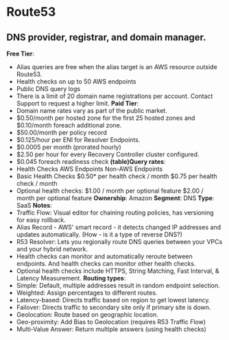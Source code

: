 # Route53
## DNS provider, registrar, and domain manager.
**Free Tier**: 
- Alias queries are free when the alias target is an AWS resource outside Route53.
- Health checks on up to 50 AWS endpoints
- Public DNS query logs
- There is a limit of 20 domain name registrations per account. Contact Support to request a higher limit.
**Paid Tier**: 
- Domain name rates vary as part of the public market.
- $0.50/month per hosted zone for the first 25 hosted zones and $0.10/month foreach additional zone.
- $50.00/month per policy record
- $0.125/hour per ENI for Resolver Endpoints.
- $0.0005 per month (prorated hourly)
- $2.50 per hour for every Recovery Controller cluster configured.
- $0.045 foreach readiness check
**(table)Query rates**: 
- Health Checks AWS Endpoints Non-AWS Endpoints
- Basic Health Checks $0.50* per health check / month $0.75 per health check / month
- Optional health checks: $1.00 / month per optional feature $2.00 / month per optional feature
**Ownership**: Amazon
**Segment**: DNS
**Type**: SaaS
**Notes**: 
- Traffic Flow: Visual editor for chaining routing policies, has versioning for easy rollback.
- Alias Record - AWS' smart record - it detects changed IP addresses and updates automatically. (How - is it a type of reverse DNS?)
- R53 Resolver: Lets you regionally route DNS queries between your VPCs and your hybrid network.
- Health checks can monitor and automatically reroute between endpoints. And health checks can monitor other health checks.
- Optional health checks include HTTPS, String Matching, Fast Interval, & Latency Measurement.
**Routing types**: 
- Simple: Default, multiple addresses result in random endpoint selection.
- Weighted: Assign percentages to different routes.
- Latency-based: Directs traffic based on region to get lowest latency.
- Failover: Directs traffic to secondary site only if primary site is down.
- Geolocation: Route based on geographic location.
- Geo-proximity: Add Bias to Geolocation (requires R53 Traffic Flow)
- Multi-Value Answer: Return multiple answers (using health checks)
